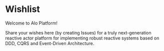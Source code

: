 # Wishlist
Welcome to Alo Platform!

Share your wishes here (by creating Issues) for a truly next-generation reactive actor platform for implementing robust reactive systems based on DDD, CQRS and Event-Driven Architecture.
